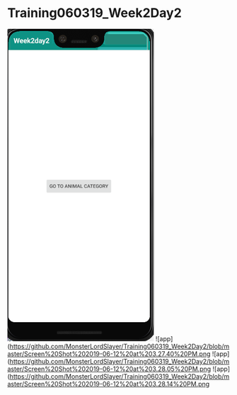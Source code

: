 # Training060319_Week2Day2
![app](https://github.com/MonsterLordSlayer/Training060319_Week2Day2/blob/master/Screen%20Shot%202019-06-12%20at%203.27.23%20PM.png)
![app](https://github.com/MonsterLordSlayer/Training060319_Week2Day2/blob/master/Screen%20Shot%202019-06-12%20at%203.27.40%20PM.png
![app](https://github.com/MonsterLordSlayer/Training060319_Week2Day2/blob/master/Screen%20Shot%202019-06-12%20at%203.28.05%20PM.png
![app](https://github.com/MonsterLordSlayer/Training060319_Week2Day2/blob/master/Screen%20Shot%202019-06-12%20at%203.28.14%20PM.png
